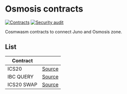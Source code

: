 # Osmosis contracts
[![Contracts](https://github.com/giansalex/cw-osmo/actions/workflows/cw.yml/badge.svg)](https://github.com/giansalex/cw-osmo/actions/workflows/cw.yml)
[![Security audit](https://github.com/giansalex/cw-osmo/actions/workflows/audit.yml/badge.svg)](https://github.com/giansalex/cw-osmo/actions/workflows/audit.yml)

Cosmwasm contracts to connect Juno and Osmosis zone.

## List

| Contract   |                                  |
|------------|----------------------------------|
| ICS20      | [Source](./contracts/ics20)      |
| IBC QUERY  | [Source](./contracts/ibc-query)  |
| ICS20 SWAP | [Source](./contracts/ics20-swap) |

